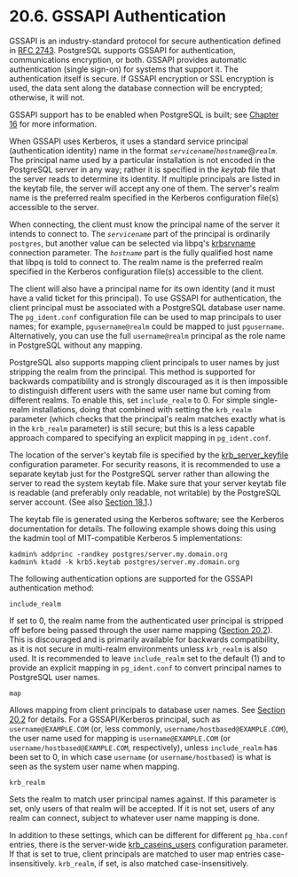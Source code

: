 # 20.6. GSSAPI Authentication

GSSAPI is an industry-standard protocol for secure authentication defined in [RFC 2743](https://tools.ietf.org/html/rfc2743). PostgreSQL supports GSSAPI for authentication, communications encryption, or both. GSSAPI provides automatic authentication \(single sign-on\) for systems that support it. The authentication itself is secure. If GSSAPI encryption or SSL encryption is used, the data sent along the database connection will be encrypted; otherwise, it will not.

GSSAPI support has to be enabled when PostgreSQL is built; see [Chapter 16](https://www.postgresql.org/docs/13/installation.html) for more information.

When GSSAPI uses Kerberos, it uses a standard service principal \(authentication identity\) name in the format _`servicename`_/_`hostname`_@_`realm`_. The principal name used by a particular installation is not encoded in the PostgreSQL server in any way; rather it is specified in the _keytab_ file that the server reads to determine its identity. If multiple principals are listed in the keytab file, the server will accept any one of them. The server's realm name is the preferred realm specified in the Kerberos configuration file\(s\) accessible to the server.

When connecting, the client must know the principal name of the server it intends to connect to. The _`servicename`_ part of the principal is ordinarily `postgres`, but another value can be selected via libpq's [krbsrvname](https://www.postgresql.org/docs/13/libpq-connect.html#LIBPQ-CONNECT-KRBSRVNAME) connection parameter. The _`hostname`_ part is the fully qualified host name that libpq is told to connect to. The realm name is the preferred realm specified in the Kerberos configuration file\(s\) accessible to the client.

The client will also have a principal name for its own identity \(and it must have a valid ticket for this principal\). To use GSSAPI for authentication, the client principal must be associated with a PostgreSQL database user name. The `pg_ident.conf` configuration file can be used to map principals to user names; for example, `pgusername@realm` could be mapped to just `pgusername`. Alternatively, you can use the full `username@realm` principal as the role name in PostgreSQL without any mapping.

PostgreSQL also supports mapping client principals to user names by just stripping the realm from the principal. This method is supported for backwards compatibility and is strongly discouraged as it is then impossible to distinguish different users with the same user name but coming from different realms. To enable this, set `include_realm` to 0. For simple single-realm installations, doing that combined with setting the `krb_realm` parameter \(which checks that the principal's realm matches exactly what is in the `krb_realm` parameter\) is still secure; but this is a less capable approach compared to specifying an explicit mapping in `pg_ident.conf`.

The location of the server's keytab file is specified by the [krb\_server\_keyfile](https://www.postgresql.org/docs/13/runtime-config-connection.html#GUC-KRB-SERVER-KEYFILE) configuration parameter. For security reasons, it is recommended to use a separate keytab just for the PostgreSQL server rather than allowing the server to read the system keytab file. Make sure that your server keytab file is readable \(and preferably only readable, not writable\) by the PostgreSQL server account. \(See also [Section 18.1](https://www.postgresql.org/docs/13/postgres-user.html).\)

The keytab file is generated using the Kerberos software; see the Kerberos documentation for details. The following example shows doing this using the kadmin tool of MIT-compatible Kerberos 5 implementations:

```text
kadmin% addprinc -randkey postgres/server.my.domain.org
kadmin% ktadd -k krb5.keytab postgres/server.my.domain.org
```

The following authentication options are supported for the GSSAPI authentication method:

`include_realm`

If set to 0, the realm name from the authenticated user principal is stripped off before being passed through the user name mapping \([Section 20.2](https://www.postgresql.org/docs/13/auth-username-maps.html)\). This is discouraged and is primarily available for backwards compatibility, as it is not secure in multi-realm environments unless `krb_realm` is also used. It is recommended to leave `include_realm` set to the default \(1\) and to provide an explicit mapping in `pg_ident.conf` to convert principal names to PostgreSQL user names.

`map`

Allows mapping from client principals to database user names. See [Section 20.2](https://www.postgresql.org/docs/13/auth-username-maps.html) for details. For a GSSAPI/Kerberos principal, such as `username@EXAMPLE.COM` \(or, less commonly, `username/hostbased@EXAMPLE.COM`\), the user name used for mapping is `username@EXAMPLE.COM` \(or `username/hostbased@EXAMPLE.COM`, respectively\), unless `include_realm` has been set to 0, in which case `username` \(or `username/hostbased`\) is what is seen as the system user name when mapping.

`krb_realm`

Sets the realm to match user principal names against. If this parameter is set, only users of that realm will be accepted. If it is not set, users of any realm can connect, subject to whatever user name mapping is done.

In addition to these settings, which can be different for different `pg_hba.conf` entries, there is the server-wide [krb\_caseins\_users](https://www.postgresql.org/docs/13/runtime-config-connection.html#GUC-KRB-CASEINS-USERS) configuration parameter. If that is set to true, client principals are matched to user map entries case-insensitively. `krb_realm`, if set, is also matched case-insensitively.

